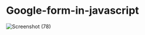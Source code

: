 # Google-form-in-javascript
![Screenshot (78)](https://github.com/Aashif10/Google-form-in-javascript/assets/163505856/8395cfb9-95a2-4401-9f28-b016471095e3)
